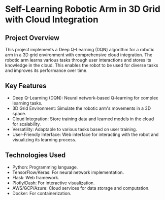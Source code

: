 # Self-Learning Robotic Arm in 3D Grid with Cloud Integration

## Project Overview
This project implements a Deep Q-Learning (DQN) algorithm for a robotic arm in a 3D grid environment with comprehensive cloud integration. The robotic arm learns various tasks through user interactions and stores its knowledge in the cloud. This enables the robot to be used for diverse tasks and improves its performance over time.

## Key Features
- Deep Q-Learning (DQN): Neural network-based Q-learning for complex learning tasks.
- 3D Grid Environment: Simulate the robotic arm's movements in a 3D space.
- Cloud Integration: Store training data and learned models in the cloud for scalability.
- Versatility: Adaptable to various tasks based on user training.
- User-Friendly Interface: Web interface for interacting with the robot and visualizing its learning process.

## Technologies Used
- Python: Programming language.
- TensorFlow/Keras: For neural network implementation.
- Flask: Web framework.
- Plotly/Dash: For interactive visualization.
- AWS/GCP/Azure: Cloud services for data storage and computation.
- Docker: For containerization.

